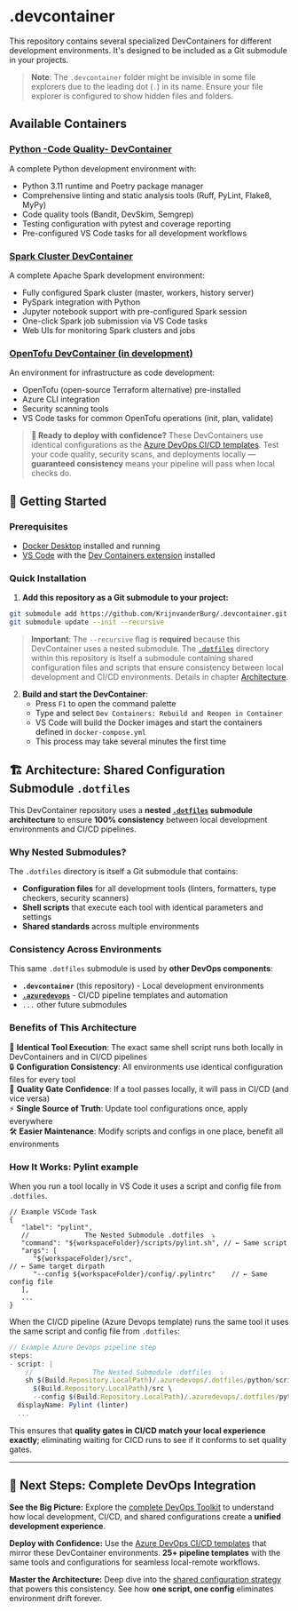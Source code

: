 # .devcontainer
This repository contains several specialized DevContainers for different development environments. It's designed to be included as a Git submodule in your projects.

> **Note**: The `.devcontainer` folder might be invisible in some file explorers due to the leading dot (`.`) in its name. Ensure your file explorer is configured to show hidden files and folders.

## Available Containers
### [Python -Code Quality- DevContainer](./python-spark)
A complete Python development environment with:

- Python 3.11 runtime and Poetry package manager
- Comprehensive linting and static analysis tools (Ruff, PyLint, Flake8, MyPy)
- Code quality tools (Bandit, DevSkim, Semgrep)
- Testing configuration with pytest and coverage reporting
- Pre-configured VS Code tasks for all development workflows

### [Spark Cluster DevContainer](./spark-cluster/)
A complete Apache Spark development environment:

- Fully configured Spark cluster (master, workers, history server)
- PySpark integration with Python
- Jupyter notebook support with pre-configured Spark session
- One-click Spark job submission via VS Code tasks
- Web UIs for monitoring Spark clusters and jobs

### [OpenTofu DevContainer (in development)](./opentofu)
An environment for infrastructure as code development:

- OpenTofu (open-source Terraform alternative) pre-installed
- Azure CLI integration
- Security scanning tools
- VS Code tasks for common OpenTofu operations (init, plan, validate)

> **🚀 Ready to deploy with confidence?** These DevContainers use identical configurations as the [Azure DevOps CI/CD templates](https://github.com/KrijnvanderBurg/.azuredevops). Test your code quality, security scans, and deployments locally — **guaranteed consistency** means your pipeline will pass when local checks do.



## 🏁 Getting Started

### Prerequisites
- [Docker Desktop](https://www.docker.com/products/docker-desktop/) installed and running
- [VS Code](https://code.visualstudio.com/) with the [Dev Containers extension](https://marketplace.visualstudio.com/items?itemName=ms-vscode-remote.remote-containers) installed

### Quick Installation

1. **Add this repository as a Git submodule to your project:**
```bash
git submodule add https://github.com/KrijnvanderBurg/.devcontainer.git .devcontainer
git submodule update --init --recursive
```

> **Important**: The `--recursive` flag is **required** because this DevContainer uses a nested submodule. The [`.dotfiles`](https://github.com/KrijnvanderBurg/.dotfiles) directory within this repository is itself a submodule containing shared configuration files and scripts that ensure consistency between local development and CI/CD environments. Details in chapter [Architecture](#%EF%B8%8F-architecture-shared-configuration-submodule-dotfiles).

2. **Build and start the DevContainer**:
   - Press `F1` to open the command palette
   - Type and select `Dev Containers: Rebuild and Reopen in Container`
   - VS Code will build the Docker images and start the containers defined in `docker-compose.yml`
   - This process may take several minutes the first time



## 🏗️ Architecture: Shared Configuration Submodule `.dotfiles`

This DevContainer repository uses a **nested [`.dotfiles`](https://github.com/KrijnvanderBurg/.dotfiles) submodule architecture** to ensure **100% consistency** between local development environments and CI/CD pipelines.

### Why Nested Submodules?

The `.dotfiles` directory is itself a Git submodule that contains:
- **Configuration files** for all development tools (linters, formatters, type checkers, security scanners)
- **Shell scripts** that execute each tool with identical parameters and settings
- **Shared standards** across multiple environments

### Consistency Across Environments

This same `.dotfiles` submodule is used by **other DevOps components**:

- **`.devcontainer`** (this repository) - Local development environments
- **[`.azuredevops`](https://github.com/krijnvanderburg/.azuredevops)** - CI/CD pipeline templates and automation
- `...` other future submodules

### Benefits of This Architecture

🎯 **Identical Tool Execution**: The exact same shell script runs both locally in DevContainers and in CI/CD pipelines  
🔒 **Configuration Consistency**: All environments use identical configuration files for every tool  
🚀 **Quality Gate Confidence**: If a tool passes locally, it will pass in CI/CD (and vice versa)  
⚡ **Single Source of Truth**: Update tool configurations once, apply everywhere  
🛠️ **Easier Maintenance**: Modify scripts and configs in one place, benefit all environments  

### How It Works: Pylint example
When you run a tool locally in VS Code it uses a script and config file from `.dotfiles`.
```jsonc
// Example VSCode Task
{
   "label": "pylint",
   //              The Nested Submodule .dotfiles  ⤵
   "command": "${workspaceFolder}/scripts/pylint.sh", // ← Same script
   "args": [
      "${workspaceFolder}/src",                                                 // ← Same target dirpath
      "--config ${workspaceFolder}/config/.pylintrc"    // ← Same config file
   ],
   ...
}
```

When the CI/CD pipeline (Azure Devops template) runs the same tool it uses the same script and config file from `.dotfiles`:
```js
// Example Azure Devops pipeline step
steps:
- script: |
    //               The Nested Submodule .dotfiles  ⤵
    sh $(Build.Repository.LocalPath)/.azuredevops/.dotfiles/python/scripts/pylint.sh \ // ← Same script
      $(Build.Repository.LocalPath)/src \                                            // ← Same dirpath
      --config $(Build.Repository.LocalPath)/.azuredevops/.dotfiles/python/.pylintrc // ← Same config
  displayName: Pylint (linter)
  ...
```

This ensures that **quality gates in CI/CD match your local experience exactly**; eliminating waiting for CICD runs to see if it conforms to set quality gates.

---

## 🚀 Next Steps: Complete DevOps Integration

**See the Big Picture:** Explore the [complete DevOps Toolkit](https://github.com/KrijnvanderBurg/DevOps-Toolkit) to understand how local development, CI/CD, and shared configurations create a **unified development experience**.

**Deploy with Confidence:** Use the [Azure DevOps CI/CD templates](https://github.com/KrijnvanderBurg/.azuredevops) that mirror these DevContainer environments. **25+ pipeline templates** with the same tools and configurations for seamless local-remote workflows.

**Master the Architecture:** Deep dive into the [shared configuration strategy](https://github.com/KrijnvanderBurg/.dotfiles) that powers this consistency. See how **one script, one config** eliminates environment drift forever.
